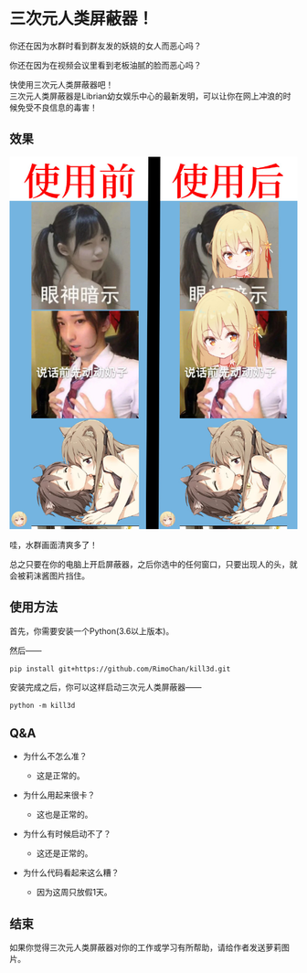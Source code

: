 # 三次元人类屏蔽器！

你还在因为水群时看到群友发的妖娆的女人而恶心吗？

你还在因为在视频会议里看到老板油腻的脸而恶心吗？

快使用三次元人类屏蔽器吧！  
三次元人类屏蔽器是Librian幼女娱乐中心的最新发明，可以让你在网上冲浪的时候免受不良信息的毒害！


## 效果

![./img/e.jpg](./img/e.jpg)

哇，水群画面清爽多了！

总之只要在你的电脑上开启屏蔽器，之后你选中的任何窗口，只要出现人的头，就会被莉沫酱图片挡住。


## 使用方法

首先，你需要安装一个Python(3.6以上版本)。

然后——

```
pip install git+https://github.com/RimoChan/kill3d.git
```

安装完成之后，你可以这样启动三次元人类屏蔽器——

```
python -m kill3d
```

## Q&A

+ 为什么不怎么准？
    - 这是正常的。

+ 为什么用起来很卡？
    - 这也是正常的。

+ 为什么有时候启动不了？
    - 这还是正常的。

+ 为什么代码看起来这么糟？
    - 因为这周只放假1天。

## 结束

如果你觉得三次元人类屏蔽器对你的工作或学习有所帮助，请给作者发送萝莉图片。
